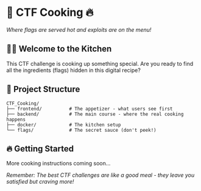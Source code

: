 # 🍳 CTF Cooking 🔥

*Where flags are served hot and exploits are on the menu!*

## 🧑‍🍳 Welcome to the Kitchen

This CTF challenge is cooking up something special. Are you ready to find all the ingredients (flags) hidden in this digital recipe?

## 📁 Project Structure

```
CTF_Cooking/
├── frontend/          # The appetizer - what users see first
├── backend/           # The main course - where the real cooking happens  
├── docker/            # The kitchen setup
└── flags/             # The secret sauce (don't peek!)
```

## 🔥 Getting Started

More cooking instructions coming soon... 

*Remember: The best CTF challenges are like a good meal - they leave you satisfied but craving more!*